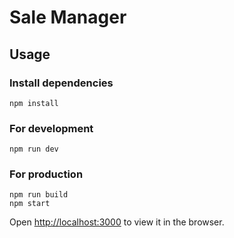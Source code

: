 # Sale Manager

## Usage

### Install dependencies
```
npm install
```

### For development
```
npm run dev
```

### For production
```
npm run build
npm start
```

Open [http://localhost:3000](http://localhost:3000) to view it in the browser.

